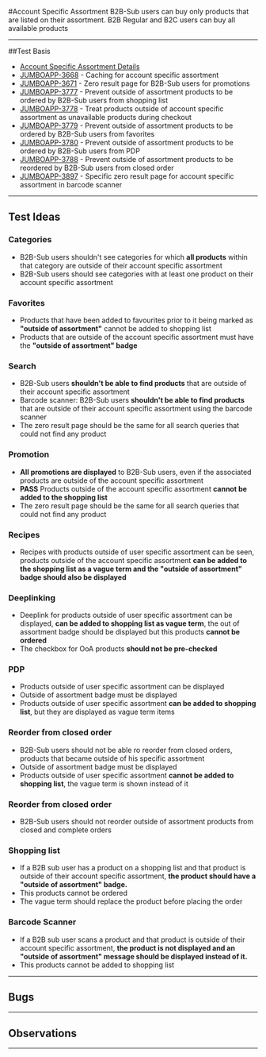 #Account Specific Assortment
B2B-Sub users can buy only products that are listed on 
their assortment. 
B2B Regular and B2C users can buy all available products
***

##Test Basis
- [Account Specific Assortment Details](https://icemobile.atlassian.net/wiki/display/JUM/Account+specific+assortment+for+B2B+Sub+user)
- [JUMBOAPP-3668](https://icemobile.atlassian.net/browse/JUMBOAPP-3668) - Caching for account specific assortment
- [JUMBOAPP-3671](https://icemobile.atlassian.net/browse/JUMBOAPP-3671) - Zero result page for B2B-Sub users for promotions
- [JUMBOAPP-3777](https://icemobile.atlassian.net/browse/JUMBOAPP-3777) - Prevent outside of assortment products to be ordered by B2B-Sub users from shopping list
- [JUMBOAPP-3778](https://icemobile.atlassian.net/browse/JUMBOAPP-3778) - Treat products outside of account specific assortment as unavailable products during checkout
- [JUMBOAPP-3779](https://icemobile.atlassian.net/browse/JUMBOAPP-3779) - Prevent outside of assortment products to be ordered by B2B-Sub users from favorites
- [JUMBOAPP-3780](https://icemobile.atlassian.net/browse/JUMBOAPP-3780) - Prevent outside of assortment products to be ordered by B2B-Sub users from PDP 
- [JUMBOAPP-3788](https://icemobile.atlassian.net/browse/JUMBOAPP-3788) - Prevent outside of assortment products to be reordered by B2B-Sub users from closed order
- [JUMBOAPP-3897](https://icemobile.atlassian.net/browse/JUMBOAPP-3897) - Specific zero result page for account specific assortment in barcode scanner

 	
***

## Test Ideas
### Categories
- B2B-Sub users shouldn't see categories for which **all products** within that category are outside of their account specific assortment
- B2B-Sub users should see categories with at least one product on their account specific assortment

### Favorites

- Products that have been added to favourites prior to it being marked as **"outside of assortment"** cannot be added to shopping list
- Products that are outside of the account specific assortment must have the **"outside of assortment" badge**

### Search
- B2B-Sub users **shouldn't be able to find products** that are outside of their account specific assortment
- Barcode scanner: B2B-Sub users **shouldn't be able to find products** that are outside of their account specific assortment using the barcode scanner
- The zero result page should be the same for all search queries that could not find any product

### Promotion
- **All promotions are displayed** to B2B-Sub users, even if the associated products are outside of the account specific assortment
- **PASS** Products outside of the account specific assortment **cannot be added to the shopping list**
- The zero result page should be the same for all search queries that could not find any product

### Recipes
- Recipes with products outside of user specific assortment can be seen, products outside of the account specific assortment **can be added to the shopping list as a vague term and the "outside of assortment" badge should also be displayed**

### Deeplinking
- Deeplink for products outside of user specific assortment can be displayed, **can be added to shopping list as vague term**, the out of assortment badge should be displayed but this products **cannot be ordered**
- The checkbox for OoA products **should not be pre-checked**

### PDP
- Products outside of user specific assortment can be displayed
- Outside of assortment badge must be displayed 
- Products outside of user specific assortment **can be added to shopping list**, but they are displayed as vague term items


### Reorder from closed order 

- B2B-Sub users should not be able ro reorder from closed orders, products that became outside of his specific assortment 
- Outside of assortment badge must be displayed
- Products outside of user specific assortment **cannot be added to shopping list**, the vague term is shown instead of it


### Reorder from closed order 
- B2B-Sub users should not reorder outside of assortment products from closed and complete orders
### Shopping list
- If a B2B sub user has a product on a shopping list and that product is outside of their account specific assortment, **the product should have a "outside of assortment" badge.**
- This products cannot be ordered
- The vague term should replace the product before placing the order

### Barcode Scanner
- If a B2B sub user scans a product  and that product is outside of their account specific assortment, **the product is not displayed and an "outside of assortment" message should be displayed instead of it.**
- This products cannot be added to shopping list
***
## Bugs


***

## Observations


***
